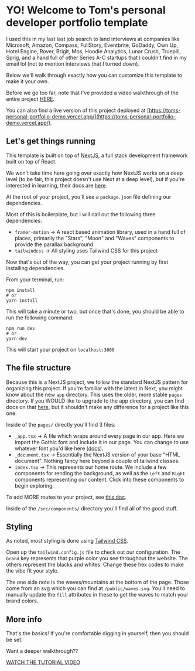 # YO! Welcome to Tom's personal developer portfolio template

I used this in my last last job search to land interviews at companies like Microsoft, Amazon, Compass, FullStory, Eventbrite, GoDaddy, Own Up, Hotel Engine, Rover, Brigit, Mos, Hoodie Analytics, Lunar Crush, Truepill, Sprig, and a hand full of other Series A-C startups that I couldn't find in my email lol (not to mention interviews that I turned down).

Below we'll walk through exactly how you can customize this template to make it your own.

Before we go too far, note that I've provided a video walkthrough of the entire project [HERE](https://youtu.be/5l4ag_RF8hk).

You can also find a live version of this project deployed at [https://toms-personal-portfolio-demo.vercel.app/](https://toms-personal-portfolio-demo.vercel.app/).

## Let's get things running

This template is built on top of [NextJS](https://nextjs.org/), a full stack development framework built on top of React.

We won't take time here going over exactly how NextJS works on a deep level (to be fair, this project doesn't use Next at a deep level), but if you're interested in learning, their docs are [here](https://nextjs.org/docs/getting-started).

At the root of your project, you'll see a `package.json` file defining our dependencies.

Most of this is boilerplate, but I will call out the following three dependencies:

- `framer-motion` -> A react based animation library, used in a hand full of places, primarily the "Stars", "Moon" and "Waves" components to provide the parallax background
- `tailwindcss` -> All styling uses Tailwind CSS for this project

Now that's out of the way, you can get your project running by first installing dependencies.

From your terminal, run:

```
npm install
# or
yarn install
```

This will take a minute or two, but once that's done, you should be able to run the following command:

```
npm run dev
# or
yarn dev
```

This will start your project on `localhost:3000`

## The file structure

Because this is a NextJS project, we follow the standard NextJS pattern for organizing this project. If you're familiar with the latest in Next, you might know about the new `app` directory. This uses the older, more stable `pages` directory. If you WOULD like to upgrade to the app directory, you can find docs on that [here](https://nextjs.org/docs/pages/building-your-application/upgrading/app-router-migration), but it shouldn't make any difference for a project like this one.

Inside of the `pages/` directly you'll find 3 files:

- `_app.tsx` -> A file which wraps around every page in our app. Here we import the Gothic font and include it in our page. You can change to use whatever font you'd like here ([docs](https://nextjs.org/docs/basic-features/font-optimization)).
- `_document.tsx` -> Essentially the NextJS version of your base "HTML document". Nothing fancy here beyond a couple of tailwind classes.
- `index.tsx` -> This represents our home route. We include a few components for rending the background, as well as the `Left` and `Right` components representing our content. Click into these components to begin exploring.

To add MORE routes to your project, see [this doc](https://nextjs.org/docs/basic-features/pages).

Inside of the `/src/components/` directory you'll find all of the good stuff.

## Styling

As noted, most styling is done using [Tailwind CSS](https://tailwindcss.com/).

Open up the `tailwind.config.js` file to check out our configuration. The `brand` key represents that purple color you see throughout the website. The others represent the blacks and whites. Change these hex codes to make the vibe fit your style.

The one side note is the waves/mountains at the bottom of the page. Those come from an svg which you can find at `/public/waves.svg`. You'll need to manually update the `fill` attributes in these to get the waves to match your brand colors.

## More info

That's the basics! If you're comfortable digging in yourself, then you should be set.

Want a deeper walkthrough??

[WATCH THE TUTORIAL VIDEO](https://youtu.be/5l4ag_RF8hk)
